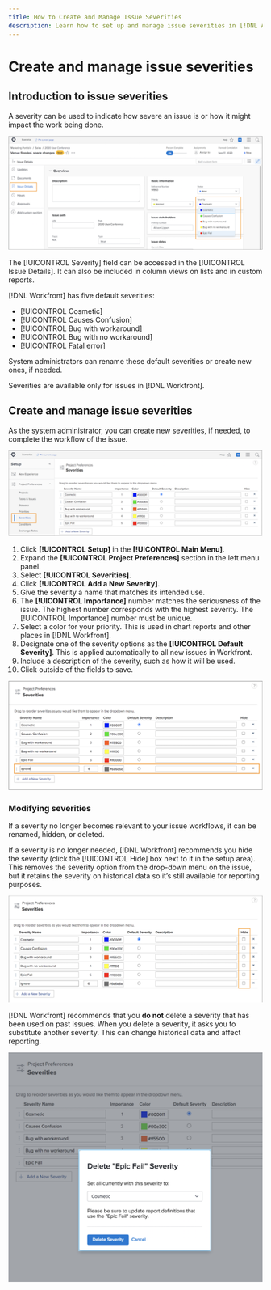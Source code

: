 ```yaml
---
title: How to Create and Manage Issue Severities
description: Learn how to set up and manage issue severities in [!DNL Adobe Workfront].
---
```

# Create and manage issue severities

## Introduction to issue severities

A severity can be used to indicate how severe an issue is or how it might impact the work being done.

![[!UICONTROL Severity] menu in the [!UICONTROL Issue Details] window](assets/admin-fund-severity-issue-details.png)

The [!UICONTROL Severity] field can be accessed in the [!UICONTROL Issue Details]. It can also be included in column views on lists and in custom reports.

[!DNL Workfront] has five default severities:

* [!UICONTROL Cosmetic]
* [!UICONTROL Causes Confusion]
* [!UICONTROL Bug with workaround]
* [!UICONTROL Bug with no workaround]
* [!UICONTROL Fatal error]

System administrators can rename these default severities or create new ones, if needed.

Severities are available only for issues in [!DNL Workfront].

## Create and manage issue severities

As the system administrator, you can create new severities, if needed, to complete the workflow of the issue.

![[!UICONTROL Severities] page in [!UICONTROL Setup]](assets/admin-fund-severity-section.png)

1. Click **[!UICONTROL Setup]** in the **[!UICONTROL Main Menu]**.
1. Expand the **[!UICONTROL Project Preferences]** section in the left menu panel.
1. Select **[!UICONTROL Severities]**.
1. Click **[!UICONTROL Add a New Severity]**.
1. Give the severity a name that matches its intended use.
1. The **[!UICONTROL Importance]** number matches the seriousness of the issue. The highest number corresponds with the highest severity. The [!UICONTROL Importance] number must be unique.
1. Select a color for your priority. This is used in chart reports and other places in [!DNL Workfront].
1. Designate one of the severity options as the **[!UICONTROL Default Severity]**. This is applied automatically to all new issues in Workfront.
1. Include a description of the severity, such as how it will be used.
1. Click outside of the fields to save.

![[!UICONTROL Severities] list](assets/admin-fund-severity-new.png)

### Modifying severities

If a severity no longer becomes relevant to your issue workflows, it can be renamed, hidden, or deleted.

If a severity is no longer needed, [!DNL Workfront] recommends you hide the severity (click the [!UICONTROL Hide] box next to it in the setup area). This removes the severity option from the drop-down menu on the issue, but it retains the severity on historical data so it’s still available for reporting purposes.

![[!UICONTROL Hide] column highlighted on [!UICONTROL Severities] page in [!UICONTROL Setup]](assets/admin-fund-severity-hide.png)

[!DNL Workfront] recommends that you **do not** delete a severity that has been used on past issues. When you delete a severity, it asks you to substitute another severity. This can change historical data and affect reporting.

![Delete severity window](assets/admin-fund-severity-delete.png)

<!---
learn more URLs
Create and customize issue severities
Update issue severity
--->
